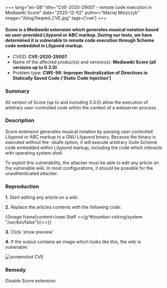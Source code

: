 +++
lang="en-GB"
title="CVE-2020-29007 - remote code execution in Mediawiki Score"
date="2020-12-02"
author="Maciej Miszczyk"
image="/blog/Seqred_CVE.jpg"
tags=['cve']
+++

#### Score is a Mediawiki extension which generates musical notation based on user-provided Lilypond or ABC markup. During our tests, we have determined it is vulnerable to remote code execution through Scheme code embedded in Lilypond markup.

-   CVEID: **CVE-2020-29007**
-   Name of the affected product(s) and version(s): **Mediawiki Score
    (all versions up to 0.3.0)**
-   Problem type: **CWE-96: Improper Neutralization of Directives in
    Statically Saved Code ('Static Code Injection')**

### Summary

All version of Score (up to and including 0.3.0) allow the execution of
arbitrary user-controlled code within the context of a webserver
process.

### Description

Score extension generates musical notation by passing user-controlled
Lilypond or ABC markup to a GNU Lilypond binary. Because the binary is
executed without the -dsafe option, it will execute arbitrary Guile
Scheme code embedded within Lilypond markup, including the code which
interacts with operating system shell.

To exploit this vulnerability, the attacker must be able to edit any
article on the vulnerable wiki. In most configurations, it should be
possible for the unauthenticated attacker.

### Reproduction

**1.** Start editing any article on a wiki.

**2.** Replace the articles contents with the
following code:

{{Image frame\|content=\\new Staff \<\<{g\^#\(number-\>string(system \"/usr/bin/false\"))\}\>\>}}

**3.** Click 'show preview'

**4.** If the output contains an image which
looks like this, the wiki is vulnerable:

![screenshot CVE](/blog/Zrzut-ekranu-2020-11-13-o-11.14.14-1-300x86.png)

### Remedy

Disable Score extension.